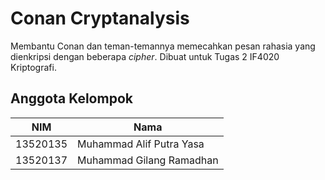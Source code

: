 # Conan Cryptanalysis

Membantu Conan dan teman-temannya memecahkan pesan rahasia yang dienkripsi 
dengan beberapa _cipher_. Dibuat untuk Tugas 2 IF4020 Kriptografi.

## Anggota Kelompok

| NIM | Nama |
| --- | ---- |
| 13520135 | Muhammad Alif Putra Yasa |
| 13520137 | Muhammad Gilang Ramadhan |